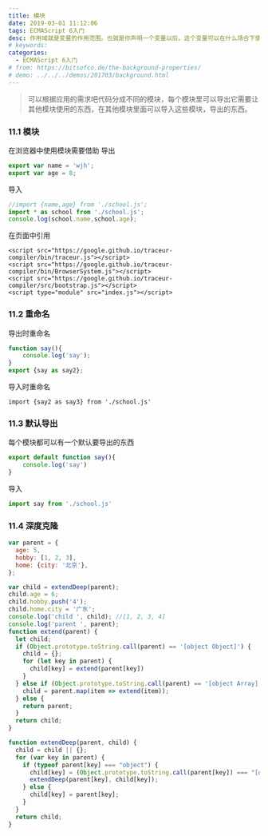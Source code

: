 ```yaml
---
title: 模块
date: 2019-03-01 11:12:06
tags: ECMAScript 6入门
desc: 作用域就是变量的作用范围。也就是你声明一个变量以后，这个变量可以在什么场合下使用。以前的JavaScript只有全局作用域，和函数作用域。
# keywords: 
categories:
  - ECMAScript 6入门
# from: https://bitsofco.de/the-background-properties/
# demo: ../../../demos/201703/background.html
---
```


> 可以根据应用的需求吧代码分成不同的模块，每个模块里可以导出它需要让其他模块使用的东西，在其他模块里面可以导入这些模块，导出的东西。

<a name="19e03a1f"></a>
### 11.1 模块
在浏览器中使用模块需要借助 导出

```javascript
export var name = 'wjh';
export var age = 8;
```

导入

```javascript
//import {name,age} from './school.js';
import * as school from './school.js';
console.log(school.name,school.age);
```

在页面中引用

```
<script src="https://google.github.io/traceur-compiler/bin/traceur.js"></script>
<script src="https://google.github.io/traceur-compiler/bin/BrowserSystem.js"></script>
<script src="https://google.github.io/traceur-compiler/src/bootstrap.js"></script>
<script type="module" src="index.js"></script>
```

<a name="a0b3b60b"></a>
### 11.2 重命名

导出时重命名

```javascript
function say(){
	console.log('say');
}
export {say as say2};
```

导入时重命名

```
import {say2 as say3} from './school.js'
```

<a name="afd9a67f"></a>
### 11.3 默认导出

每个模块都可以有一个默认要导出的东西

```javascript
export default function say(){
	console.log('say')
}
```

导入

```javascript
import say from './school.js'
```

<a name="432ccdbd"></a>
### 11.4 深度克隆

```javascript
var parent = {
  age: 5,
  hobby: [1, 2, 3],
  home: {city: '北京'},
};

var child = extendDeep(parent);
child.age = 6;
child.hobby.push('4');
child.home.city = '广东';
console.log('child ', child); //[1, 2, 3, 4]
console.log('parent ', parent);
function extend(parent) {
  let child;
  if (Object.prototype.toString.call(parent) == '[object Object]') {
    child = {};
    for (let key in parent) {
      child[key] = extend(parent[key])
    }
  } else if (Object.prototype.toString.call(parent) == '[object Array]') {
    child = parent.map(item => extend(item));
  } else {
    return parent;
  }
  return child;
}

function extendDeep(parent, child) {
  child = child || {};
  for (var key in parent) {
    if (typeof parent[key] === "object") {
      child[key] = (Object.prototype.toString.call(parent[key]) === "[object Array]") ? [] : {};
      extendDeep(parent[key], child[key]);
    } else {
      child[key] = parent[key];
    }
  }
  return child;
}
```

